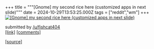 +++
title = """[Gnome] my second rice here (customized apps in next slide)"""
date = 2024-10-29T13:53:25.000Z
tags = ["reddit","wm"]
+++
[![[Gnome] my second rice here (customized apps in next slide) ](https://b.thumbs.redditmedia.com/X6XXiu1FYXFuRjL1daQl3NCO6qmJb_4yt8fCP3hvSaE.jpg "[Gnome] my second rice here (customized apps in next slide) ")](https://www.reddit.com/r/unixporn/comments/1gev5q1/gnome_my_second_rice_here_customized_apps_in_next/)

submitted by [/u/fishcat404](https://www.reddit.com/user/fishcat404)  
[\[link\]](https://www.reddit.com/gallery/1gev5q1) [\[comments\]](https://www.reddit.com/r/unixporn/comments/1gev5q1/gnome_my_second_rice_here_customized_apps_in_next/)

[[source]](https://www.reddit.com/r/unixporn/comments/1gev5q1/gnome_my_second_rice_here_customized_apps_in_next/)
